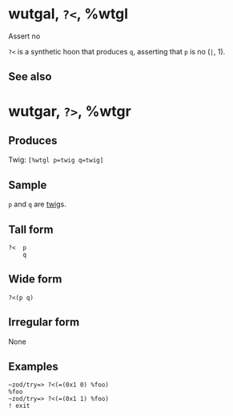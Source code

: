 wutgal, `?<`, %wtgl
============================

Assert no

`?<` is a synthetic hoon that produces `q`, asserting that `p` is no
(`|`, 1).

See also
--------

wutgar, `?>`, %wtgr
============================

Produces
--------

Twig: `[%wtgl p=twig q=twig]`

Sample
------

`p` and `q` are [twig]()s.

Tall form
---------

    ?<  p
        q

Wide form
---------

    ?<(p q)

Irregular form
--------------

None

Examples
--------

    ~zod/try=> ?<(=(0x1 0) %foo)
    %foo
    ~zod/try=> ?<(=(0x1 1) %foo)
    ! exit
